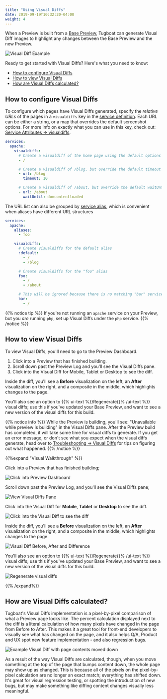 ```yaml
---
title: "Using Visual Diffs"
date: 2019-09-19T10:32:20-04:00
weight: 4
---
```


When a Preview is built from a
[Base Preview](/building-a-preview/work-with-base-previews/set-a-base-preview/),
Tugboat can generate Visual Diff images to highlight any changes between the
Base Preview and the new Preview.

![Visual Diff Example](/_images/visualdiff.png)

Ready to get started with Visual Diffs? Here's what you need to know:

- [How to configure Visual Diffs](#how-to-configure-visual-diffs)
- [How to view Visual Diffs](#how-to-view-visual-diffs)
- [How are Visual Diffs calculated?](#how-are-visual-diffs-calculated)

## How to configure Visual Diffs

To configure which pages have Visual Diffs generated, specify the _relative
URLs_ of the pages in a `visualdiffs` key in the
[service definition](/setting-up-services/). Each URL can be either a string, or
a map that overrides the default screenshot options. For more info on exactly
what you can use in this key, check out:
[Service Attributes -> visualdiffs](/setting-up-services/reference/service-attributes/#visualdiffs).

```yaml
services:
  apache:
    visualdiffs:
      # Create a visualdiff of the home page using the default options
      - /

      # Create a visualdiff of /blog, but override the default timeout option
      - url: /blog
        timeout: 10

      # Create a visualdiff of /about, but override the default waitUntil option
      - url: /about
        waitUntil: domcontentloaded
```

The URL list can also be grouped by
[service alias](/setting-up-services/reference/service-attributes/#aliases),
which is convenient when aliases have different URL structures

```yaml
services:
  apache:
    aliases:
      - foo

    visualdiffs:
      # Create visualdiffs for the default alias
      :default:
        - /
        - /blog

      # Create visualdiffs for the "foo" alias
      foo:
        - /
        - /about

      # This will be ignored because there is no matching "bar" service alias
      bar:
        - /
```

{{% notice tip %}} If you're not running an `apache` service on your Preview,
but you _are_ running `php`, set up Visual Diffs under the `php` service.
{{% /notice %}}

## How to view Visual Diffs

To view Visual Diffs, you'll need to go to the Preview Dashboard.

1. Click into a Preview that has finished building.
2. Scroll down past the Preview Log and you'll see the Visual Diffs pane.
3. Click into the Visual Diff for Mobile, Tablet or Desktop to see the diff.

Inside the diff, you'll see a **Before** visualization on the left, an **After**
visualization on the right, and a composite in the middle, which highlights
changes to the page.

You'll also see an option to {{% ui-text %}}Regenerate{{% /ui-text %}} visual
diffs; use this if you've updated your Base Preview, and want to see a new
version of the visual diffs for this build.

{{% notice info %}} While the Preview is building, you'll see: "Unavailable
while preview is building" in the Visual Diffs pane. After the Preview build has
completed, it will take some time for visual diffs to generate. If you get an
error message, or don't see what you expect when the visual diffs generate, head
over to
[Troubleshooting -> Visual Diffs](/troubleshooting/preview-built-problem/#troubleshooting-visual-diffs)
for tips on figuring out what happened. {{% /notice %}}

{{%expand "Visual Walkthrough" %}}

Click into a Preview that has finished building;

![Click into Preview Dashboard](/_images/visual-diffs-click-into-preview.png)

Scroll down past the Preview Log, and you'll see the Visual Diffs pane;

![View Visual Diffs Pane](/_images/visual-diffs-scroll-to-view-visual-diffs.png)

Click into the Visual Diff for **Mobile**, **Tablet** or **Desktop** to see the
diff.

![Click into the Visual Diff to see the diff](/_images/visual-diffs-click-into-mobile-to-view-diff.png)

Inside the diff, you'll see a **Before** visualization on the left, an **After**
visualization on the right, and a composite in the middle, which highlights
changes to the page.

![Visual Diff Before, After and Difference](/_images/visual-diffs-before-after-example.png)

You'll also see an option to {{% ui-text %}}Regenerate{{% /ui-text %}} visual
diffs; use this if you've updated your Base Preview, and want to see a new
version of the visual diffs for this build.

![Regenerate visual diffs](/_images/visual-diffs-regenerate.png)

{{% /expand%}}

## How are Visual Diffs calculated?

Tugboat's Visual Diffs implementation is a pixel-by-pixel comparison of what a
Preview page looks like. The percent calculation displayed next to the diff is a
literal calculation of how many pixels have changed in the page from Before to
After. This makes it a great tool for front-end developers to visually see what
has changed on the page, and it also helps Q/A, Product and UX spot new feature
implementation - and also regression bugs.

![Example Visual Diff with page contents moved down](/_images/visual-diffs-page-contents-moved-down.png)

As a result of the way Visual Diffs are calculated, though, when you move
something at the top of the page that bumps content down, the whole page may
show up as changed. This is because all of the pixels on the pixel-by-pixel
calculation are no longer an exact match; everything has shifted down. It's
great for visual regression testing, or spotting the introduction of new bugs,
but may make something like diffing content changes visually less meaningful.
